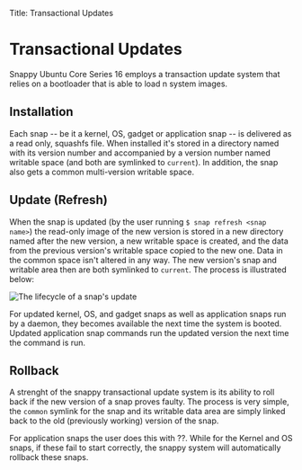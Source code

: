 Title: Transactional Updates
# Transactional Updates
Snappy Ubuntu Core Series 16 employs a transaction update system that relies on a bootloader that is able to load n system images.

## Installation
Each snap -- be it a kernel, OS, gadget or application snap -- is delivered as a read only, squashfs file. When installed it's stored in a directory named with its version number and accompanied by a version number named writable space (and both are symlinked to `current`). In addition, the snap also gets a common multi-version writable space.

## Update (Refresh)
When the snap is updated (by the user running `$ snap refresh <snap name>`) the read-only image of the new version is stored in a new directory named after the new version, a new writable space is created, and the data from the previous version's writable space copied to the new one. Data in the common space isn't altered in any way. The new version's snap and writable area then are both symlinked to `current`. The process is illustrated below:

![The lifecycle of a snap's update](./media/transactional_updates.png)

For updated kernel, OS, and gadget snaps as well as application snaps run by a daemon, they becomes available the next time the system is booted. Updated application snap commands run the updated version the next time the command is run. 

## Rollback

A strenght of the snappy transactional update system is its ability to roll back if the new version of a snap proves faulty. The process is very simple, the `common` symlink for the snap and its writable data area are simply linked back to the old (previously working) version of the snap.

For application snaps the user does this with ??. While for the Kernel and OS snaps, if these fail to start correctly, the snappy system will automatically rollback these snaps.